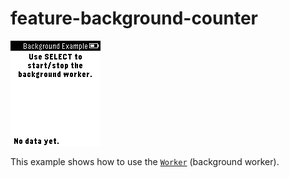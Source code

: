 # feature-background-counter

![screenshot](feature-background-counter-screenshot.png)

This example shows how to use the [`Worker`](https://developer.getpebble.com/docs/c/group___worker.html) (background worker).

